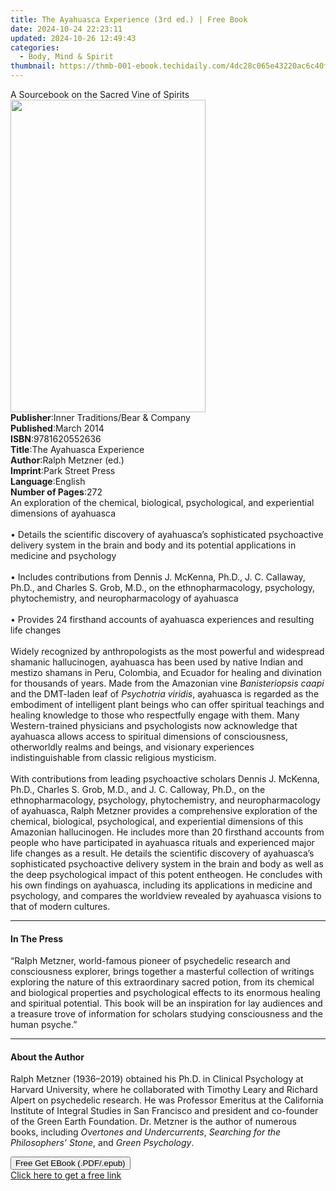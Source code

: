 ```yaml
---
title: The Ayahuasca Experience (3rd ed.) | Free Book
date: 2024-10-24 22:23:11
updated: 2024-10-26 12:49:43
categories:
  - Body, Mind & Spirit
thumbnail: https://thmb-001-ebook.techidaily.com/4dc28c065e43220ac6c40f9137e190756fd4149fe986e0d0720140edbd9f7d44.jpg
---
```

<main id="book-container">
  <div class="flex flex-col">
    <div class="book-brief flex-1 py-6 px-4 sm:p-6 md:py-10 md:px-8">
      <!-- brief-->
      <div class="book-brief-main">
        A Sourcebook on the Sacred Vine of Spirits
      </div>
    </div>
    <div
      class="book-meta-info flex-1 grid gap-4 col-start-1 col-end-3 row-start-1 sm:mb-6 sm:grid-cols-4 lg:gap-6 lg:col-start-2 lg:row-end-6 lg:row-span-6 lg:mb-0"
    >
      <div
        class="book-meta-info-left place-content-center mt-4 p-4 text-sm leading-6 col-start-2 col-span-2 dark:text-slate-400"
      >
        <img
          class="w-full h-500 object-cover rounded-lg sm:h-255 sm:col-span-2 lg:col-span-full"
          src="https://img-001-ebook.techidaily.com/6fd5191400978f9ce1fef94c94c8df23203db909a071e2df96d3594686a00a92.jpg"
          alt=""
          width="312"
          height="500"
        />
      </div>
      <div
        class="book-meta-info-right mt-2 col-start-1 row-start-2 col-span-3 self-center"
      >
        <!-- meta data  -->
        <div class="flex flex-col px-4 md:px-8">
          <div class="flex-1">
            <strong>Publisher</strong>:<span class="px-2"
              >Inner Traditions/Bear &amp; Company</span
            >
          </div>
          <div class="flex-1">
            <strong>Published</strong>:<span class="px-2">March 2014</span>
          </div>
          <div class="flex-1">
            <strong>ISBN</strong>:<span class="px-2">9781620552636</span>
          </div>
          <div class="flex-1">
            <strong>Title</strong>:<span class="px-2"
              >The Ayahuasca Experience</span
            >
          </div>
          <div class="flex-1">
            <strong>Author</strong>:<span class="px-2"
              >Ralph Metzner (ed.)</span
            >
          </div>
          <div class="flex-1">
            <strong>Imprint</strong>:<span class="px-2">Park Street Press</span>
          </div>
          <div class="flex-1">
            <strong>Language</strong>:<span class="px-2">English</span>
          </div>
          <div class="flex-1">
            <strong>Number of Pages</strong>:<span class="px-2">272</span>
          </div>
        </div>
      </div>
    </div>
    <div class="book-description flex-1 py-6 px-4 sm:p-6 md:py-10 md:px-8">
      <div class="book-description-main">
        <div accordion-content="" id="description">
          An exploration of the chemical, biological, psychological, and
          experiential dimensions of ayahuasca <br />
          <br />• Details the scientific discovery of ayahuasca’s sophisticated
          psychoactive delivery system in the brain and body and its potential
          applications in medicine and psychology <br />
          <br />• Includes contributions from Dennis J. McKenna, Ph.D., J. C.
          Callaway, Ph.D., and Charles S. Grob, M.D., on the ethnopharmacology,
          psychology, phytochemistry, and neuropharmacology of ayahuasca <br />
          <br />• Provides 24 firsthand accounts of ayahuasca experiences and
          resulting life changes <br />
          <br />Widely recognized by anthropologists as the most powerful and
          widespread shamanic hallucinogen, ayahuasca has been used by native
          Indian and mestizo shamans in Peru, Colombia, and Ecuador for healing
          and divination for thousands of years. Made from the Amazonian vine
          <i>Banisteriopsis caapi</i> and the DMT-laden leaf of
          <i>Psychotria viridis</i>, ayahuasca is regarded as the embodiment of
          intelligent plant beings who can offer spiritual teachings and healing
          knowledge to those who respectfully engage with them. Many
          Western-trained physicians and psychologists now acknowledge that
          ayahuasca allows access to spiritual dimensions of consciousness,
          otherworldly realms and beings, and visionary experiences
          indistinguishable from classic religious mysticism. <br />
          <br />With contributions from leading psychoactive scholars Dennis J.
          McKenna, Ph.D., Charles S. Grob, M.D., and J. C. Calloway, Ph.D., on
          the ethnopharmacology, psychology, phytochemistry, and
          neuropharmacology of ayahuasca, Ralph Metzner provides a comprehensive
          exploration of the chemical, biological, psychological, and
          experiential dimensions of this Amazonian hallucinogen. He includes
          more than 20 firsthand accounts from people who have participated in
          ayahuasca rituals and experienced major life changes as a result. He
          details the scientific discovery of ayahuasca’s sophisticated
          psychoactive delivery system in the brain and body as well as the deep
          psychological impact of this potent entheogen. He concludes with his
          own findings on ayahuasca, including its applications in medicine and
          psychology, and compares the worldview revealed by ayahuasca visions
          to that of modern cultures.
        </div>
        <div class="accordion-fader"></div>
      </div>
    </div>
    <div class="book-excerpts flex-1 py-6 px-4 sm:p-6 md:py-10 md:px-8">
      <!-- excerpts-->
      <div class="book-excerpts-main">
        <hr />
        <h4 class="placeholder placeholder-heading">
          <span>In The Press</span>
        </h4>
        <p>
          “Ralph Metzner, world-famous pioneer of psychedelic research and
          consciousness explorer, brings together a masterful collection of
          writings exploring the nature of this extraordinary sacred potion,
          from its chemical and biological properties and psychological effects
          to its enormous healing and spiritual potential. This book will be an
          inspiration for lay audiences and a treasure trove of information for
          scholars studying consciousness and the human psyche.”
        </p>
      </div>
    </div>
    <div class="book-about-author flex-1 py-6 px-4 sm:p-6 md:py-10 md:px-8">
      <!-- about author-->
      <div class="book-main-author-main">
        <hr />
        <h4 class="placeholder placeholder-heading">
          <span>About the Author</span>
        </h4>
        <p>
          Ralph Metzner (1936–2019) obtained his Ph.D. in Clinical Psychology at
          Harvard University, where he collaborated with Timothy Leary and
          Richard Alpert on psychedelic research. He was Professor Emeritus at
          the California Institute of Integral Studies in San Francisco and
          president and co-founder of the Green Earth Foundation. Dr. Metzner is
          the author of numerous books, including
          <i>Overtones and Undercurrents</i>,
          <i>Searching for the Philosophers’ Stone</i>, and
          <i>Green Psychology</i>.
        </p>
      </div>
    </div>
    <div class="book-free-get flex-1 py-6 px-4 sm:p-6 md:py-10 md:px-8">
      <button
        id="btn-free-get"
        class="bg-blue-500 hover:bg-blue-700 text-white font-bold py-2 px-4 rounded"
      >
        Free Get EBook (.PDF/.epub)
      </button>
      <div id="countdown-display" class="px-2 text-lg mt-2"></div>
      <a
        id="free-link"
        class="hidden bg-blue-500 hover:bg-blue-700 text-white font-bold py-2 px-4 rounded"
        href="https://www.ebooks.com/en-us/book/95783081/the-ayahuasca-experience/ralph-metzner/"
        target="_blank"
        >Click here to get a free link</a
      >
    </div>
    <script>
      let countdownTime = 0;
      let countdownInterval = null;
      document
        .getElementById('btn-free-get')
        .addEventListener('click', startCountdown);
      function startCountdown() {
        countdownTime = new Date().getTime() + 60000 * 3;
        countdownInterval = setInterval(updateCountdown, 1000);
        document.getElementById('btn-free-get').disabled = true;
        document
          .getElementById('btn-free-get')
          .classList.add('bg-gray-500', 'cursor-not-allowed');
      }
      function updateCountdown() {
        let currentTime = new Date().getTime();
        let timeLeft = countdownTime - currentTime;
        let secondsLeft = Math.floor(timeLeft / 1000);
        document.getElementById('countdown-display').innerHTML =
          `Remaining time: ${secondsLeft} seconds.`;
        if (secondsLeft <= 0) {
          clearInterval(countdownInterval);
          document.getElementById('btn-free-get').classList.add('hidden');
          document.getElementById('free-link').classList.remove('hidden');
          document.getElementById('countdown-display').innerHTML = '';
        }
      }
    </script>
  </div>
</main>
